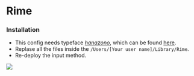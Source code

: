 # Rime

### Installation
- This config needs typeface  [_hanazono_](http://fonts.jp/hanazono/), which can be found [here](.materials).
- Replase all the files inside the `/Users/[Your user name]/Library/Rime`.
- Re-deploy the input method.

![](https://i.loli.net/2018/11/05/5be04de6a0683.png)
